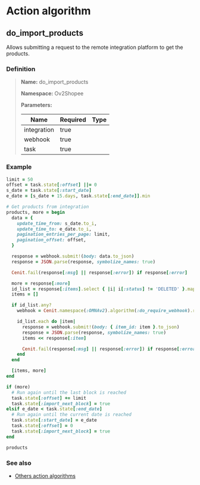 # Action algorithm

## do_import_products

Allows submitting a request to the remote integration platform to get the products.
    
### Definition

> **Name:** do_import_products
> 
> **Namespace:** Ov2Shopee
>
> **Parameters:**
> 
> | Name | Required | Type |
> | --- | --- | --- |
> | integration | true |  |
> | webhook | true |  |
> | task | true |  |

### Example
```ruby
limit = 50
offset = task.state[:offset] ||= 0
s_date = task.state[:start_date]
e_date = [s_date + 15.days, task.state[:end_date]].min

# Get products from integration
products, more = begin
  data = {
    update_time_from: s_date.to_i,
    update_time_to: e_date.to_i,
    pagination_entries_per_page: limit,
    pagination_offset: offset,
  }

  response = webhook.submit!(body: data.to_json)
  response = JSON.parse(response, symbolize_names: true)

  Cenit.fail(response[:msg] || response[:error]) if response[:error]

  more = response[:more]
  id_list = response[:items].select { |i| i[:status] != 'DELETED' }.map { |m| m[:item_id] }
  items = []

  if id_list.any?
    webhook = Cenit.namespace(:OMNAv2).algorithm(:do_require_webhook).run([integration, :get_product])

    id_list.each do |item|
      response = webhook.submit!(body: { item_id: item }.to_json)
      response = JSON.parse(response, symbolize_names: true)
      items << response[:item]

      Cenit.fail(response[:msg] || response[:error]) if response[:error]
    end
  end

  [items, more]
end

if (more)
  # Run again until the last block is reached
  task.state[:offset] += limit
  task.state[:import_next_block] = true
elsif e_date < task.state[:end_date]
  # Run again until the current date is reached
  task.state[:start_date] = e_date
  task.state[:offset] = 0
  task.state[:import_next_block] = true
end

products
```

### See also
* [Others action algorithms](overview?id=do_import_products)